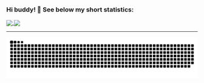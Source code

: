 ### Hi buddy! 👋 See below my short statistics: 
<div>
  <a href="https://github.com/HelbertAguiar">
  <img height="180em"   align="center" src="https://github-readme-stats.vercel.app/api?username=HelbertAguiar&show_icons=true&theme=react&include_all_commits=true&count_private=true"/>
  <img height="180em"  align="center" src="https://github-readme-stats.vercel.app/api/top-langs/?username=HelbertAguiar&layout=compact&langs_count=7&theme=react" />
</div>
<hr>
 
![Snake animation](https://github.com/ellen2121/ellen2121/blob/output/github-contribution-grid-snake.svg)
